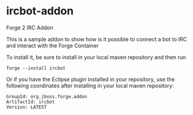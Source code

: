 ircbot-addon
============

Forge 2 IRC Addon


This is a sample addon to show how is it possible to connect a bot to IRC and interact with the Forge Container

To install it, be sure to install in your local maven repository and then run 

    forge --install ircbot

Or if you have the Eclipse plugin installed in your repository, use the following coordinates after installing in your local maven repository:

    GroupId: org.jboss.forge.addon
    ArtifactId: ircbot
    Version: LATEST
